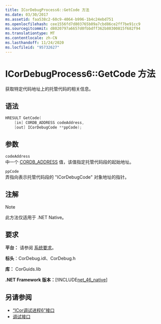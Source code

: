```yaml
---
title: ICorDebugProcess6::GetCode 方法
ms.date: 03/30/2017
ms.assetid: faa538c2-60c9-4064-b996-1b4c24ebd751
ms.openlocfilehash: cee1556fd7d803765b09a7cbd86ce2ff7be91cc9
ms.sourcegitcommit: d8020797a6657d0fbbdff362b80300815f682f94
ms.translationtype: MT
ms.contentlocale: zh-CN
ms.lasthandoff: 11/24/2020
ms.locfileid: "95732627"
---
```

# <a name="icordebugprocess6getcode-method"></a>ICorDebugProcess6::GetCode 方法

获取特定代码地址上的托管代码的相关信息。  
  
## <a name="syntax"></a>语法  
  
```cpp  
HRESULT GetCode(  
    [in] CORDB_ADDRESS codeAddress,
    [out] ICorDebugCode **ppCode);  
```  
  
## <a name="parameters"></a>参数  

 `codeAddress`  
 中一个 [CORDB_ADDRESS](../common-data-types-unmanaged-api-reference.md) 值，该值指定托管代码段的起始地址。  
  
 `ppCode`  
 弄指向表示托管代码段的 "ICorDebugCode" 对象地址的指针。  
  
## <a name="remarks"></a>注解  
  
> [!NOTE]
> 此方法仅适用于 .NET Native。  
  
## <a name="requirements"></a>要求  

 **平台：** 请参阅 [系统要求](../../get-started/system-requirements.md)。  
  
 **标头**：CorDebug.idl、CorDebug.h  
  
 **库：** CorGuids.lib  
  
 **.NET Framework 版本：**[!INCLUDE[net_46_native](../../../../includes/net-46-native-md.md)]  
  
## <a name="see-also"></a>另请参阅

- [“ICor调试进程6”接口](icordebugprocess6-interface.md)
- [调试接口](debugging-interfaces.md)
